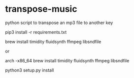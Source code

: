 # transpose-music
python script to transpose an mp3 file to another key


pip3 install -r requirements.txt

brew install timidity fluidsynth ffmpeg libsndfile

or

arch -x86_64 brew install timidity fluidsynth ffmpeg libsndfile

python3 setup.py install
